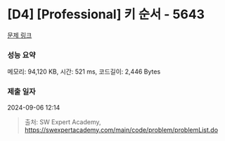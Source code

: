 # [D4] [Professional] 키 순서 - 5643 

[문제 링크](https://swexpertacademy.com/main/code/problem/problemDetail.do?contestProbId=AWXQsLWKd5cDFAUo) 

### 성능 요약

메모리: 94,120 KB, 시간: 521 ms, 코드길이: 2,446 Bytes

### 제출 일자

2024-09-06 12:14



> 출처: SW Expert Academy, https://swexpertacademy.com/main/code/problem/problemList.do